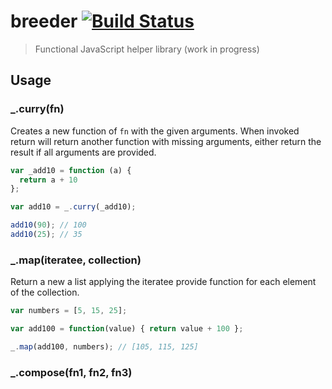 # breeder [![Build Status](https://travis-ci.org/dreyacosta/breeder.svg?branch=master)](https://travis-ci.org/dreyacosta/breeder)
> Functional JavaScript helper library (work in progress)

## Usage

### _.curry(fn)

Creates a new function of `fn` with the given arguments. When invoked return
will return another function with missing arguments, either return the
result if all arguments are provided.

```js
var _add10 = function (a) {
  return a + 10
};

var add10 = _.curry(_add10);

add10(90); // 100
add10(25); // 35
```

### _.map(iteratee, collection)

Return a new a list applying the iteratee provide function for each element of
the collection.

```js
var numbers = [5, 15, 25];

var add100 = function(value) { return value + 100 };

_.map(add100, numbers); // [105, 115, 125]
```

### _.compose(fn1, fn2, fn3)

```js

```